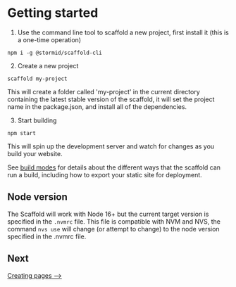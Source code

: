 # Getting started

1. Use the command line tool to scaffold a new project, first install it (this is a one-time operation)

```
npm i -g @stormid/scaffold-cli
```

2. Create a new project

```
scaffold my-project
```

This will create a folder called 'my-project' in the current directory containing the latest stable version of the scaffold, it will set the project name in the package.json, and install all of the dependencies.

3. Start building

```
npm start
```

This will spin up the development server and watch for changes as you build your website.

See [build modes]('./../modes.md) for details about the different ways that the scaffold can run a build, including how to export your static site for deployment.


## Node version
The Scaffold will work with Node 16+ but the current target version is specified in the `.nvmrc` file. This file is compatible with NVM and NVS, the command `nvs use` will change (or attempt to change) to the node version specified in the .nvmrc file. 


## Next
[Creating pages ⟶](./html.md)


